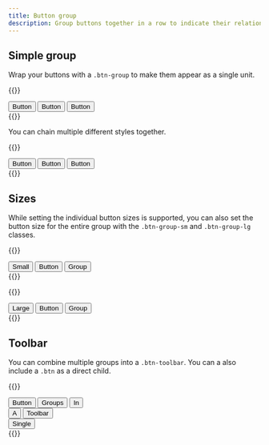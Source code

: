 ```yaml
---
title: Button group
description: Group buttons together in a row to indicate their relation.
---
```


## Simple group
Wrap your buttons with a `.btn-group` to make them appear as a single unit.

{{<example>}}
<div class="btn-group" role="group">
  <button type="button" class="btn btn-default">Button</button>
  <button type="button" class="btn btn-default">Button</button>
  <button type="button" class="btn btn-default">Button</button>
</div>
{{</example>}}

You can chain multiple different styles together.

{{<example>}}
<div class="btn-group" role="group">
  <button type="button" class="btn btn-default">Button</button>
  <button type="button" class="btn btn-secondary">Button</button>
  <button type="button" class="btn btn-primary">Button</button>
</div>
{{</example>}}

## Sizes
While setting the individual button sizes is supported, you can also set the button size for the entire group with the `.btn-group-sm` and `.btn-group-lg` classes.

{{<example>}}
<div class="btn-group btn-group-sm" role="group">
  <button type="button" class="btn btn-default">Small</button>
  <button type="button" class="btn btn-default">Button</button>
  <button type="button" class="btn btn-default">Group</button>
</div>
{{</example>}}

{{<example>}}
<div class="btn-group btn-group-lg" role="group">
  <button type="button" class="btn btn-default">Large</button>
  <button type="button" class="btn btn-default">Button</button>
  <button type="button" class="btn btn-default">Group</button>
</div>
{{</example>}}

## Toolbar
You can combine multiple groups into a `.btn-toolbar`. You can a also include a `.btn` as a direct child.

{{<example>}}
<div class="btn-toolbar" role="toolbar">
  <div class="btn-group" role="group">
    <button type="button" class="btn btn-default">Button</button>
    <button type="button" class="btn btn-default">Groups</button>
    <button type="button" class="btn btn-default">In</button>
  </div>
  <div class="btn-group" role="group">
    <button type="button" class="btn btn-default">A</button>
    <button type="button" class="btn btn-default">Toolbar</button>
  </div>
  <button type="button" class="btn btn-danger">Single</button>
</div>
{{</example>}}
